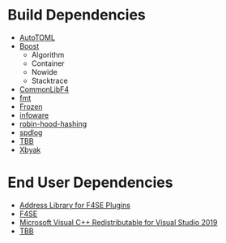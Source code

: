 # Build Dependencies
* [AutoTOML](https://github.com/Ryan-rsm-McKenzie/AutoTOML)
* [Boost](https://www.boost.org/)
	* Algorithm
	* Container
	* Nowide
	* Stacktrace
* [CommonLibF4](https://github.com/Ryan-rsm-McKenzie/CommonLibF4)
* [fmt](https://github.com/fmtlib/fmt)
* [Frozen](https://github.com/serge-sans-paille/frozen)
* [infoware](https://github.com/ThePhD/infoware)
* [robin-hood-hashing](https://github.com/martinus/robin-hood-hashing)
* [spdlog](https://github.com/gabime/spdlog)
* [TBB](https://github.com/oneapi-src/oneTBB)
* [Xbyak](https://github.com/herumi/xbyak)

# End User Dependencies
* [Address Library for F4SE Plugins](https://www.nexusmods.com/fallout4/mods/47327)
* [F4SE](https://f4se.silverlock.org/)
* [Microsoft Visual C++ Redistributable for Visual Studio 2019](https://support.microsoft.com/en-us/help/2977003/the-latest-supported-visual-c-downloads)
* [TBB](https://github.com/oneapi-src/oneTBB/releases/latest)
